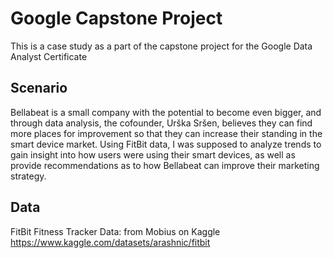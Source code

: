 # Google Capstone Project
This is a case study as a part of the capstone project for the Google Data Analyst Certificate

## Scenario
Bellabeat is a small company with the potential to become even bigger, and through data analysis, the cofounder, Urška Sršen, believes they can find more places for improvement so that they can increase their standing in the smart device market. Using FitBit data, I was supposed to analyze trends to gain insight into how users were using their smart devices, as well as provide recommendations as to how Bellabeat can improve their marketing strategy.

## Data
FitBit Fitness Tracker Data: from Mobius on Kaggle <https://www.kaggle.com/datasets/arashnic/fitbit>
